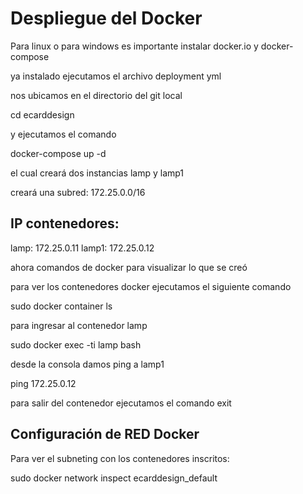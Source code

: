 ﻿# Despliegue del Docker

Para linux o para windows es importante instalar docker.io y docker-compose

ya instalado ejecutamos el archivo deployment yml

nos ubicamos en el directorio del git local

cd ecarddesign

y ejecutamos el comando

docker-compose up -d

el cual creará dos instancias lamp y lamp1

creará una subred: 172.25.0.0/16

## IP contenedores:

lamp: 172.25.0.11
lamp1: 172.25.0.12

ahora comandos de docker para visualizar lo que se creó

para ver los contenedores docker ejecutamos el siguiente comando

sudo docker container ls

para ingresar al contenedor lamp

sudo docker exec -ti lamp bash

desde la consola damos ping a lamp1

ping 172.25.0.12

para salir del contenedor ejecutamos el comando exit

## Configuración de RED Docker

Para ver el subneting con los contenedores inscritos:

sudo docker network inspect ecarddesign_default

